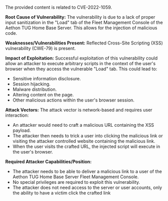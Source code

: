 The provided content is related to CVE-2022-1059.

**Root Cause of Vulnerability:**
The vulnerability is due to a lack of proper input sanitization in the "Load" tab of the Fleet Management Console of the Aethon TUG Home Base Server. This allows for the injection of malicious code.

**Weaknesses/Vulnerabilities Present:**
Reflected Cross-Site Scripting (XSS) vulnerability (CWE-79) is present.

**Impact of Exploitation:**
Successful exploitation of this vulnerability could allow an attacker to execute arbitrary scripts in the context of the user's browser when they access the vulnerable "Load" tab. This could lead to:
*   Sensitive information disclosure.
*   Session hijacking.
*   Malware distribution.
*   Altering content on the page.
*   Other malicious actions within the user's browser session.

**Attack Vectors:**
The attack vector is network-based and requires user interaction:
* An attacker would need to craft a malicious URL containing the XSS payload.
*   The attacker then needs to trick a user into clicking the malicious link or visiting the attacker controlled website containing the malicious link.
*   When the user visits the crafted URL, the injected script will execute in the user's browser.

**Required Attacker Capabilities/Position:**
*   The attacker needs to be able to deliver a malicious link to a user of the Aethon TUG Home Base Server Fleet Management Console.
*   No special privileges are required to exploit this vulnerability.
*   The attacker does not need access to the server or user accounts, only the ability to have a victim click the crafted link